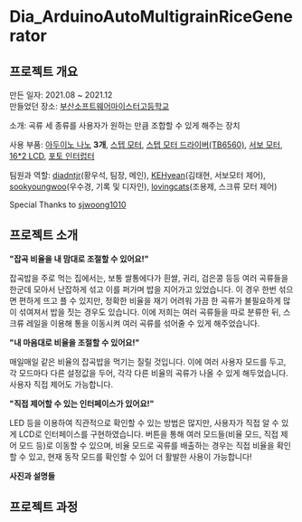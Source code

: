 # Dia_ArduinoAutoMultigrainRiceGenerator

## 프로젝트 개요

만든 일자: 2021.08 ~ 2021.12   
만들었던 장소: <a href="http://www.bssm.hs.kr">부산소프트웨어마이스터고등학교</a>

소개: 곡류 세 종류를 사용자가 원하는 만큼 조합할 수 있게 해주는 장치

사용 부품: <a href="https://store.arduino.cc/products/arduino-nano">아두이노 나노</a> **3개**, <a href="https://www.devicemart.co.kr/goods/view?no=13843">스텝 모터</a>, <a href="https://www.devicemart.co.kr/goods/view?no=1327614">스텝 모터 드라이버(TB6560)</a>, <a href="https://www.devicemart.co.kr/goods/view?no=1313388">서보 모터</a>, <a href="https://www.devicemart.co.kr/goods/view?no=12500005">16*2 LCD</a>, <a href="https://www.devicemart.co.kr/goods/view?no=10916349">포토 인터럽터</a>

팀원과 역할: <a href="https://github.com/diadntjr">diadntjr</a>(황우석, 팀장, 메인), <a href="https://github.com/KEHyeon">KEHyean</a>(김태현, 서보모터 제어), <a href="https://github.com/sookyoungwoo">sookyoungwoo</a>(우수경, 기록 및 디자인), <a href="https://github.com/Lovingcats">lovingcats</a>(조용제, 스크류 모터 제어)   
   
Special Thanks to <a href="https://github.com/sjwoong1010" target="__blank">sjwoong1010</a>

## 프로젝트 소개

__"잡곡 비율을 내 맘대로 조절할 수 있어요!"__
   
잡곡밥을 주로 먹는 집에서는, 보통 쌀통에다가 흰쌀, 귀리, 검은콩 등등 여러 곡류들을 한군데 모아서 난잡하게 섞고 이를 퍼가며 밥을 지어가고 있었습니다. 이 경우 한번 섞으면 편하게 뜨고 플 수 있지만, 정확한 비율을 재기 어려워 가끔 한 곡류가 불필요하게 많이 섞여져서 밥을 짓는 경우도 있습니다. 이에 저희는 여러 곡류들을 따로 분류한 뒤, 스크류 레일을 이용해 통을 이동시켜 여러 곡류를 섞어줄 수 있게 해주었습니다.   
    
__"내 마음대로 비율을 조절할 수 있어요!"__   
 
매일매일 같은 비율의 잡곡밥을 먹기는 질릴 것입니다. 이에 여러 사용자 모드를 두고, 각 모드마다 다른 설정값을 두어, 각각 다른 비율의 곡류가 나올 수 있게 해두었습니다. 사용자 직접 제어도 가능합니다.   
  
__"직접 제어할 수 있는 인터페이스가 있어요!"__   
   
LED 등을 이용하여 직관적으로 확인할 수 있는 방법은 많지만, 사용자가 직접 알 수 있게 LCD로 인터페이스를 구현하였습니다. 버튼을 통해 여러 모드들(비율 모드, 직접 제어 모드 등)로 이동할 수 있으며, 비율 모드로 곡류를 배출하는 경우는 직접 비율을 확인할 수 있고, 현재 동작 모드를 확인할 수 있어 더 활발한 사용이 가능합니다!
 
__사진과 설명들__


 
 ## 프로젝트 과정

  
